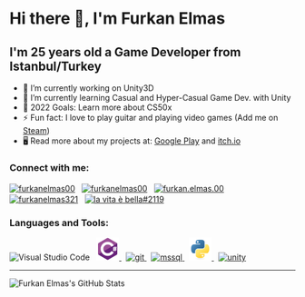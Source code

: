 # Hi there 👋, I'm Furkan Elmas

## I'm 25 years old a Game Developer from Istanbul/Turkey
- 🔭 I’m currently working on Unity3D
- 🌱 I’m currently learning Casual and Hyper-Casual Game Dev. with Unity
- 🥅 2022 Goals: Learn more about CS50x
- ⚡ Fun fact: I love to play guitar and playing video games (Add me on [Steam][steam])
- 🖥️ Read more about my projects at: [Google Play][GooglePlay] and [itch.io][Itch.io]

### Connect with me:

[<img align="center" src="https://raw.githubusercontent.com/rahuldkjain/github-profile-readme-generator/master/src/images/icons/Social/linked-in-alt.svg" alt="furkanelmas00" height="30" width="40" /></a>](https://linkedin.com/in/furkanelmas00)
&nbsp;
[<img align="center" src="https://raw.githubusercontent.com/rahuldkjain/github-profile-readme-generator/master/src/images/icons/Social/twitter.svg" alt="furkanelmas00" height="30" width="40" /></a>](https://twitter.com/furkanelmas00)
&nbsp;
[<img align="center" src="https://raw.githubusercontent.com/rahuldkjain/github-profile-readme-generator/master/src/images/icons/Social/instagram.svg" alt="furkan.elmas.00" height="30" width="40" /></a>](https://instagram.com/furkan.elmas.00)
&nbsp;
[<img align="center" src="https://raw.githubusercontent.com/rahuldkjain/github-profile-readme-generator/master/src/images/icons/Social/hackerrank.svg" alt="furkanelmas321" height="30" width="40" /></a>](https://www.hackerrank.com/furkanelmas321)
&nbsp;
[<img align="center" src="https://raw.githubusercontent.com/rahuldkjain/github-profile-readme-generator/master/src/images/icons/Social/discord.svg" alt="la vita è bella#2119" height="30" width="40" /></a>](https://discord.gg/D5GdP68c)

### Languages and Tools:

<p align="left"> 
<img src="https://cdn.jsdelivr.net/gh/devicons/devicon/icons/vscode/vscode-original.svg" alt="Visual Studio Code" width="40" height="40""/>
&nbsp;
<a href="https://www.w3schools.com/cs/" target="_blank" rel="noreferrer"> <img src="https://raw.githubusercontent.com/devicons/devicon/master/icons/csharp/csharp-original.svg" alt="csharp" width="40" height="40"/> </a> 
&nbsp;
<a href="https://git-scm.com/" target="_blank" rel="noreferrer"> <img src="https://www.vectorlogo.zone/logos/git-scm/git-scm-icon.svg" alt="git" width="40" height="40"/> </a> 
&nbsp;
<a href="https://www.microsoft.com/en-us/sql-server" target="_blank" rel="noreferrer"> <img src="https://www.svgrepo.com/show/303229/microsoft-sql-server-logo.svg" alt="mssql" width="40" height="40"/> </a> 
&nbsp;
<a href="https://www.python.org" target="_blank" rel="noreferrer"> <img src="https://raw.githubusercontent.com/devicons/devicon/master/icons/python/python-original.svg" alt="python" width="40" height="40"/> </a> 
&nbsp;
<a href="https://unity.com/" target="_blank" rel="noreferrer"> <img src="https://www.vectorlogo.zone/logos/unity3d/unity3d-icon.svg" alt="unity" width="40" height="40"/> </a> 
</p>

---

<img align="left" alt="Furkan Elmas's GitHub Stats" src="https://github-readme-stats.vercel.app/api?username=Furkan-Elmas&show_icons=true&hide_border=false&title_color=ff652f&icon_color=FFE400&bg_color=09131B&text_color=ffffff&border_color=0c1a25" />

[GooglePlay]: https://play.google.com/store/apps/developer?id=Furkan+Elmas
[steam]: https://steamcommunity.com/profiles/76561198264292068/
[Itch.io]: https://furkan-elmas.itch.io
